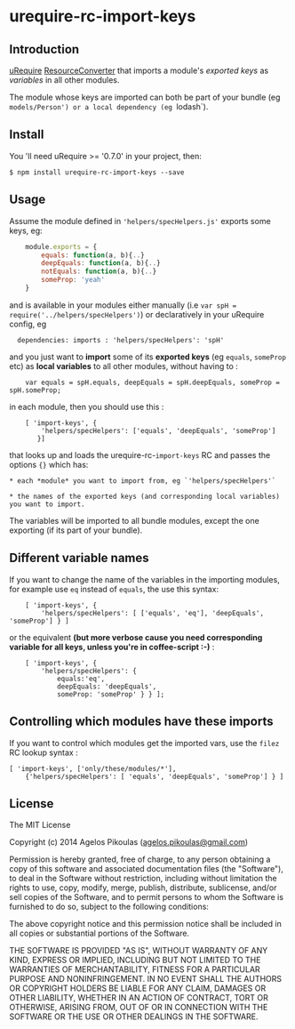 # urequire-rc-import-keys

## Introduction

[uRequire](http://urequire.org) [ResourceConverter](http://urequire.org/resourceconverters.coffee) that imports a module's *exported keys* as *variables* in all other modules.

The module whose keys are imported can both be part of your bundle (eg `models/Person') or a local dependency (eg `lodash`).

## Install

You 'll need uRequire >= '0.7.0' in your project, then:

```
$ npm install urequire-rc-import-keys --save
```

## Usage

Assume the module defined in `'helpers/specHelpers.js'` exports some keys, eg:

```javascript
    module.exports = {
        equals: function(a, b){..}
        deepEquals: function(a, b){..}
        notEquals: function(a, b){..}
        someProp: 'yeah'
    }
```

and is available in your modules either manually (i.e `var spH = require('../helpers/specHelpers')`) or declaratively in your uRequire config, eg

```
  dependencies: imports : 'helpers/specHelpers': 'spH'
```

and you just want to **import** some of its **exported keys** (eg `equals`, `someProp` etc) as **local variables** to all other modules, without having to :

```
    var equals = spH.equals, deepEquals = spH.deepEquals, someProp = spH.someProp;
```

in each module, then you should use this :


```
    [ 'import-keys', {
        'helpers/specHelpers': ['equals', 'deepEquals', 'someProp']
       }]
```

that looks up and loads the urequire-rc-`import-keys` RC and passes the options `{}` which has:

    * each *module* you want to import from, eg `'helpers/specHelpers'`

    * the names of the exported keys (and corresponding local variables) you want to import.

The variables will be imported to all bundle modules, except the one exporting (if its part of your bundle).

## Different variable names

If you want to change the name of the variables in the importing modules, for example use `eq` instead of `equals`, the use this syntax:

```
    [ 'import-keys', {
        'helpers/specHelpers': [ ['equals', 'eq'], 'deepEquals', 'someProp'] } ]
```

or the equivalent **(but more verbose cause you need corresponding variable for all keys, unless you're in coffee-script :-)** :

```
    [ 'import-keys', {
        'helpers/specHelpers': {
            equals:'eq',
            deepEquals: 'deepEquals',
            someProp: 'someProp' } } ];
```

## Controlling which modules have these imports

If you want to control which modules get the imported vars, use the `filez` RC lookup syntax :

    [ 'import-keys', ['only/these/modules/*'],
        {'helpers/specHelpers': [ 'equals', 'deepEquals', 'someProp'] } ]

## License

The MIT License

Copyright (c) 2014 Agelos Pikoulas (agelos.pikoulas@gmail.com)

Permission is hereby granted, free of charge, to any person
obtaining a copy of this software and associated documentation
files (the "Software"), to deal in the Software without
restriction, including without limitation the rights to use,
copy, modify, merge, publish, distribute, sublicense, and/or sell
copies of the Software, and to permit persons to whom the
Software is furnished to do so, subject to the following
conditions:

The above copyright notice and this permission notice shall be
included in all copies or substantial portions of the Software.

THE SOFTWARE IS PROVIDED "AS IS", WITHOUT WARRANTY OF ANY KIND,
EXPRESS OR IMPLIED, INCLUDING BUT NOT LIMITED TO THE WARRANTIES
OF MERCHANTABILITY, FITNESS FOR A PARTICULAR PURPOSE AND
NONINFRINGEMENT. IN NO EVENT SHALL THE AUTHORS OR COPYRIGHT
HOLDERS BE LIABLE FOR ANY CLAIM, DAMAGES OR OTHER LIABILITY,
WHETHER IN AN ACTION OF CONTRACT, TORT OR OTHERWISE, ARISING
FROM, OUT OF OR IN CONNECTION WITH THE SOFTWARE OR THE USE OR
OTHER DEALINGS IN THE SOFTWARE.
